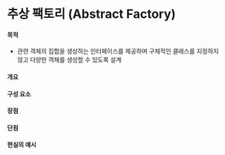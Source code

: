# 추상 팩토리 (Abstract Factory)

#### 목적

- 관련 객체의 집합을 생성하는 인터페이스를 제공하며 구체적인 클래스를 지정하지 않고 다양한 객체를 생성할 수 있도록 설계

#### 개요

#### 구성 요소

#### 장점

#### 단점

#### 현실의 예시
